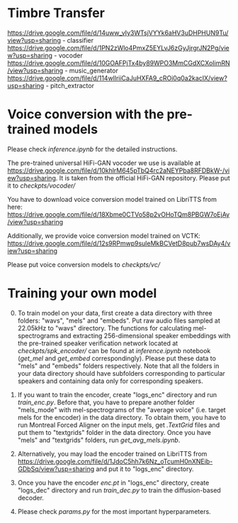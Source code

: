 # Timbre Transfer

https://drive.google.com/file/d/14uww_vIy3WTsjVYYk6aHV3uDHPHUN9Tu/view?usp=sharing  - classifier
https://drive.google.com/file/d/1PN2zWlo4PmxZ5EYLvJ6zGyJjrgrJN2Pg/view?usp=sharing  - vocoder
https://drive.google.com/file/d/10GOAFPjTx4by89WPO3MmCGdXCXoIimRN/view?usp=sharing  - music_generator
https://drive.google.com/file/d/114wllriiCaJuHXFA9_cROi0q0a2kacIX/view?usp=sharing  - pitch_extractor

# Voice conversion with the pre-trained models

Please check *inference.ipynb* for the detailed instructions.

The pre-trained universal HiFi-GAN vocoder we use is available at https://drive.google.com/file/d/10khlrM645pTbQ4rc2aNEYPba8RFDBkW-/view?usp=sharing. It is taken from the official HiFi-GAN repository. Please put it to *checkpts/vocoder/*

You have to download voice conversion model trained on LibriTTS from here: https://drive.google.com/file/d/18Xbme0CTVo58p2vOHoTQm8PBGW7oEjAy/view?usp=sharing

Additionally, we provide voice conversion model trained on VCTK: https://drive.google.com/file/d/12s9RPmwp9suleMkBCVetD8pub7wsDAy4/view?usp=sharing

Please put voice conversion models to *checkpts/vc/*

# Training your own model

0. To train model on your data, first create a data directory with three folders: "wavs", "mels" and "embeds". Put raw audio files sampled at 22.05kHz to "wavs" directory. The functions for calculating mel-spectrograms and extracting 256-dimensional speaker embeddings with the pre-trained speaker verification network located at *checkpts/spk_encoder/* can be found at *inference.ipynb* notebook (*get_mel* and *get_embed* correspondingly). Please put these data to "mels" and "embeds" folders respectively. Note that all the folders in your data directory should have subfolders corresponding to particular speakers and containing data only for corresponding speakers.

1. If you want to train the encoder, create "logs_enc" directory and run *train_enc.py*. Before that, you have to prepare another folder "mels_mode" with mel-spectrograms of the "average voice" (i.e. target mels for the encoder) in the data directory. To obtain them, you have to run Montreal Forced Aligner on the input mels, get *.TextGrid* files and put them to "textgrids" folder in the data directory. Once you have "mels" and "textgrids" folders, run *get_avg_mels.ipynb*.

2. Alternatively, you may load the encoder trained on LibriTTS from https://drive.google.com/file/d/1JdoC5hh7k6Nz_oTcumH0nXNEib-GDbSq/view?usp=sharing and put it to "logs_enc" directory.

3. Once you have the encoder *enc.pt* in "logs_enc" directory, create "logs_dec" directory and run *train_dec.py* to train the diffusion-based decoder.

4. Please check *params.py* for the most important hyperparameters.